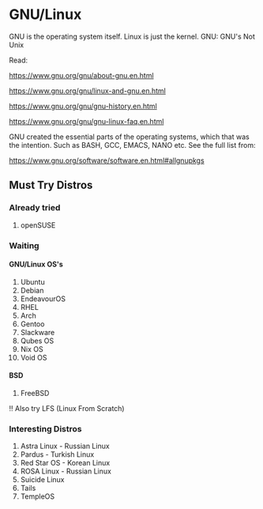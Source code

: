 # GNU/Linux

GNU is the operating system itself. Linux is just the kernel.
GNU: GNU's Not Unix

Read:

<https://www.gnu.org/gnu/about-gnu.en.html>

<https://www.gnu.org/gnu/linux-and-gnu.en.html>

<https://www.gnu.org/gnu/gnu-history.en.html>

<https://www.gnu.org/gnu/gnu-linux-faq.en.html>

GNU created the essential parts of the operating systems, which that was the intention.
Such as BASH, GCC, EMACS, NANO etc. See the full list from:

<https://www.gnu.org/software/software.en.html#allgnupkgs>

## Must Try Distros

### Already tried

1) openSUSE

### Waiting

#### GNU/Linux OS's

1) Ubuntu
2) Debian
3) EndeavourOS
4) RHEL
5) Arch
6) Gentoo
7) Slackware
8) Qubes OS
9) Nix OS
10) Void OS

#### BSD

1) FreeBSD

:bangbang: Also try LFS (Linux From Scratch)

### Interesting Distros

1) Astra Linux - Russian Linux
2) Pardus - Turkish Linux
3) Red Star OS - Korean Linux
4) ROSA Linux - Russian Linux
5) Suicide Linux
6) Tails
7) TempleOS
